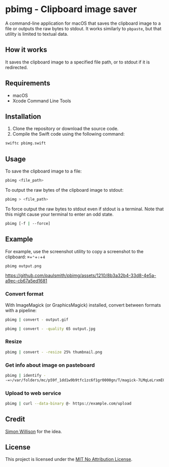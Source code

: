 # pbimg - Clipboard image saver

A command-line application for macOS that saves the clipboard image to a file or
outputs the raw bytes to stdout. It works similarly to `pbpaste`, but that utility
is limited to textual data.

## How it works

It saves the clipboard image to a specified file path, or to stdout if it is
redirected.

## Requirements

- macOS
- Xcode Command Line Tools

## Installation

1. Clone the repository or download the source code.
2. Compile the Swift code using the following command:

```sh
swiftc pbimg.swift
```

## Usage

To save the clipboard image to a file:

```sh
pbimg <file_path>
```

To output the raw bytes of the clipboard image to stdout:

```sh
pbimg > <file_path>
```

To force output the raw bytes to stdout even if stdout is a terminal. Note that
this might cause your terminal to enter an odd state.

```sh
pbimg [-f | --force]
```

## Example

For example, use the screenshot utility to copy a screenshot to the clipboard:
`⌘`+`⌃`+`⇧`+`4`

```sh
pbimg output.png
```

https://github.com/paulsmith/pbimg/assets/1210/8b3a32b4-33d8-4e5a-a9ec-cb67a5ed1681

### Convert format

With ImageMagick (or GraphicsMagick) installed, convert between formats with a
pipeline:

```sh
pbimg | convert - output.gif
```

```sh
pbimg | convert - -quality 65 output.jpg
```

### Resize

```sh
pbimg | convert - -resize 25% thumbnail.png
```

### Get info about image on pasteboard

```sh
pbimg | identify -
-=>/var/folders/mc/p59f_1dd1w9b9tfc1zc6f1gr0000gn/T/magick-7LMqLeLrxmEOVvX3zBqn_VF8y2ouyaVO PNG 3248x2080 3248x2080+0+0 8-bit sRGB 970964B 0.010u 0:00.000
```

### Upload to web service

```sh
pbimg | curl --data-binary @- https://example.com/upload
```

## Credit

[Simon Willison](https://til.simonwillison.net/macos/impaste) for the idea.

## License

This project is licensed under the [MIT No Attribution License](COPYING).

